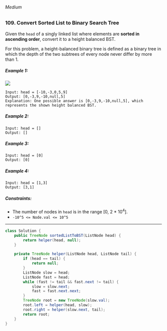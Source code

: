 ###### Medium

### 109. Convert Sorted List to Binary Search Tree

Given the `head` of a singly linked list where elements are **sorted in ascending order**, convert it to a height balanced BST.

For this problem, a height-balanced binary tree is defined as a binary tree in which the depth of the two subtrees of every node never differ by more than 1.

 

##### Example 1:
![](https://assets.leetcode.com/uploads/2020/08/17/linked.jpg)
```
Input: head = [-10,-3,0,5,9]
Output: [0,-3,9,-10,null,5]
Explanation: One possible answer is [0,-3,9,-10,null,5], which represents the shown height balanced BST.
```
##### Example 2:
```
Input: head = []
Output: []
```
##### Example 3:
```
Input: head = [0]
Output: [0]
```
##### Example 4:
```
Input: head = [1,3]
Output: [3,1]
``` 

##### Constraints: 

- The number of nodes in `head` is in the range [0, 2 * 10<sup>4</sup>].
- `-10^5 <= Node.val <= 10^5`

***

```java
class Solution {
    public TreeNode sortedListToBST(ListNode head) {
        return helper(head, null);
    }
    
    private TreeNode helper(ListNode head, ListNode tail) {
        if (head == tail) {
            return null;
        }
        ListNode slow = head;
        ListNode fast = head;
        while (fast != tail && fast.next != tail) {
            slow = slow.next;
            fast = fast.next.next;
        }
        TreeNode root = new TreeNode(slow.val);
        root.left = helper(head, slow);
        root.right = helper(slow.next, tail);
        return root;
    }
}
```
